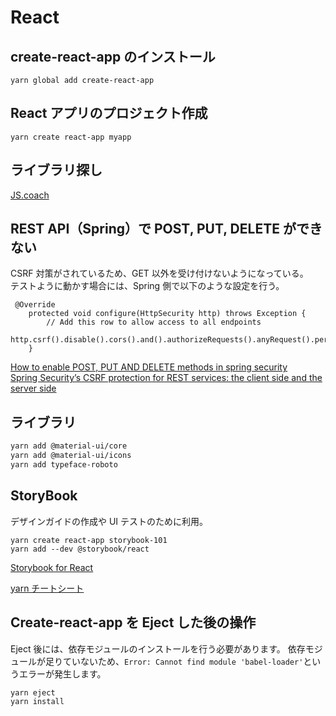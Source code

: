 # React

## create-react-app のインストール

```
yarn global add create-react-app
```

## React アプリのプロジェクト作成

```
yarn create react-app myapp
```

## ライブラリ探し

[JS.coach](https://js.coach/)

## REST API（Spring）で POST, PUT, DELETE ができない

CSRF 対策がされているため、GET 以外を受け付けないようになっている。  
テストように動かす場合には、Spring 側で以下のような設定を行う。

```java{4}
 @Override
    protected void configure(HttpSecurity http) throws Exception {
        // Add this row to allow access to all endpoints
        http.csrf().disable().cors().and().authorizeRequests().anyRequest().permitAll();
    }
```

[How to enable POST, PUT AND DELETE methods in spring security](https://stackoverflow.com/questions/38108357/how-to-enable-post-put-and-delete-methods-in-spring-security)  
[Spring Security’s CSRF protection for REST services: the client side and the server side](https://www.codesandnotes.be/2015/02/05/spring-securitys-csrf-protection-for-rest-services-the-client-side-and-the-server-side/)

## ライブラリ

```bash
yarn add @material-ui/core
yarn add @material-ui/icons
yarn add typeface-roboto
```

## StoryBook

デザインガイドの作成や UI テストのために利用。

```
yarn create react-app storybook-101
yarn add --dev @storybook/react
```

[Storybook for React](https://storybook.js.org/basics/guide-react/)

[yarn チートシート](https://qiita.com/morrr/items/558bf64cd619ebdacd3d)

## Create-react-app を Eject した後の操作

Eject 後には、依存モジュールのインストールを行う必要があります。
依存モジュールが足りていないため、`Error: Cannot find module 'babel-loader'`というエラーが発生します。

```
yarn eject
yarn install
```
